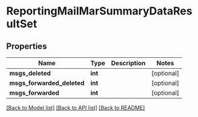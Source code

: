 # ReportingMailMarSummaryDataResultSet

## Properties
Name | Type | Description | Notes
------------ | ------------- | ------------- | -------------
**msgs_deleted** | **int** |  | [optional] 
**msgs_forwarded_deleted** | **int** |  | [optional] 
**msgs_forwarded** | **int** |  | [optional] 

[[Back to Model list]](../README.md#documentation-for-models) [[Back to API list]](../README.md#documentation-for-api-endpoints) [[Back to README]](../README.md)

